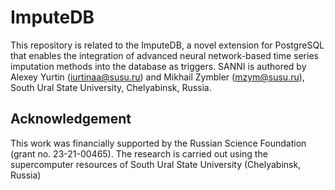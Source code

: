 # ImputeDB
This repository is related to the ImputeDB, a novel extension for PostgreSQL that enables the integration of advanced neural network-based time series imputation methods into the database as triggers. SANNI is authored by Alexey Yurtin (iurtinaa@susu.ru) and Mikhail Zymbler (mzym@susu.ru), South Ural State University, Chelyabinsk, Russia.

## Acknowledgement 
This work was financially supported by the Russian Science Foundation (grant no. 23-21-00465). The research is carried out using the supercomputer resources of South Ural State University (Chelyabinsk, Russia)
